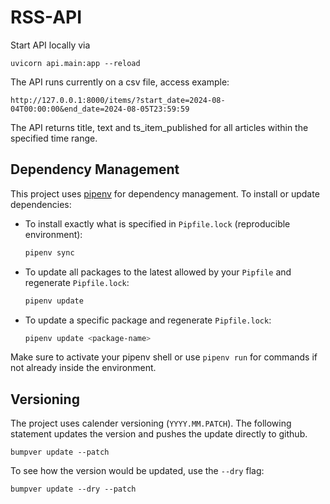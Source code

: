 # RSS-API

Start API locally via

```
uvicorn api.main:app --reload
```

The API runs currently on a csv file, access example:

```
http://127.0.0.1:8000/items/?start_date=2024-08-04T00:00:00&end_date=2024-08-05T23:59:59
```

The API returns title, text and ts_item_published for all articles within the specified time range. 

## Dependency Management

This project uses [pipenv](https://pipenv.pypa.io/) for dependency management. To install or update dependencies:

- To install exactly what is specified in `Pipfile.lock` (reproducible environment):
	```bash
	pipenv sync
	```
- To update all packages to the latest allowed by your `Pipfile` and regenerate `Pipfile.lock`:
	```bash
	pipenv update
	```
- To update a specific package and regenerate `Pipfile.lock`:
	```bash
	pipenv update <package-name>
	```

Make sure to activate your pipenv shell or use `pipenv run` for commands if not already inside the environment.

## Versioning

The project uses calender versioning (`YYYY.MM.PATCH`). The following statement updates the version and pushes the update directly to github.

```
bumpver update --patch
```

To see how the version would be updated, use the `--dry` flag:

```
bumpver update --dry --patch
```

